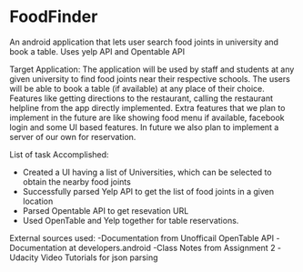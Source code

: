 # FoodFinder
An android application that lets user search food joints in university and book a table. Uses yelp API and Opentable API

Target Application:
The application will be used by staff and students at any given university to find food joints near their respective schools. The users will be able to book a table (if available) at any place of their choice.
Features like getting directions to the restaurant, calling the restaurant helpline from the app directly implemented. 
Extra features that we plan to implement in the future are like showing food menu if available, facebook login and some UI based features.
In future we also plan to implement a server of our own for reservation.


List of task Accomplished:
- Created a UI having a list of Universities, which can be selected to obtain the nearby food joints
- Successfully parsed Yelp API to get the list of food joints in a given location
- Parsed Opentable API to get resevation URL
- Used OpenTable and Yelp together for table reservations.

External sources used: 
-Documentation from Unofficail OpenTable API
-Documentation at developers.android
-Class Notes from Assignment 2
-Udacity Video Tutorials for json parsing
